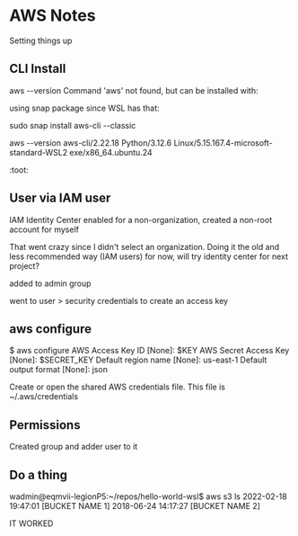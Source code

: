 # AWS Notes

Setting things up

## CLI Install

aws --version
Command 'aws' not found, but can be installed with:

using snap package since WSL has that:

sudo snap install aws-cli --classic

aws --version
aws-cli/2.22.18 Python/3.12.6 Linux/5.15.167.4-microsoft-standard-WSL2 exe/x86_64.ubuntu.24

:toot: 

## User via IAM user

IAM Identity Center enabled for a non-organization, created a non-root account for myself

That went crazy since I didn't select an organization. Doing it the old and less recommended way (IAM users) for now, will try identity center for next project?

added to admin group

went to user > security credentials to create an access key

## aws configure

$ aws configure
AWS Access Key ID [None]: $KEY
AWS Secret Access Key [None]: $SECRET_KEY
Default region name [None]: us-east-1
Default output format [None]: json

Create or open the shared AWS credentials file. This file is ~/.aws/credentials

## Permissions

Created group and adder user to it 

## Do a thing

wadmin@eqmvii-legionP5:~/repos/hello-world-wsl$ aws s3 ls
2022-02-18 19:47:01 [BUCKET NAME 1]
2018-06-24 14:17:27 [BUCKET NAME 2]

IT WORKED